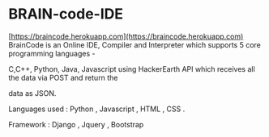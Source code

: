 # BRAIN-code-IDE
[https://braincode.herokuapp.com](https://braincode.herokuapp.com)
<br />
BrainCode is an Online IDE, Compiler and Interpreter which supports 5 core programming languages -

C,C++, Python, Java, Javascript using HackerEarth API which receives all the data via POST and return the

data as JSON.

Languages used : Python , Javascript , HTML , CSS .

Framework : Django , Jquery , Bootstrap
